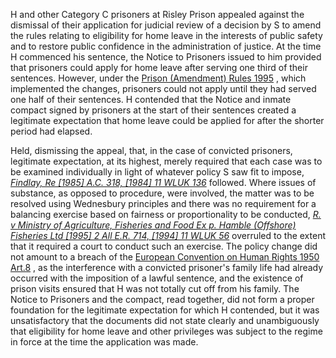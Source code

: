 H and other Category C prisoners at Risley Prison appealed against the dismissal of their application for judicial review of a decision by S to amend the rules relating to eligibility for home leave in the interests of public safety and to restore public confidence in the administration of justice. At the time H commenced his sentence, the Notice to Prisoners issued to him provided that prisoners could apply for home leave after serving one third of their sentences. However, under the [Prison (Amendment) Rules 1995](https://uk.westlaw.com/Document/I774108B0E42311DAA7CF8F68F6EE57AB/View/FullText.html?originationContext=document&transitionType=DocumentItem&ppcid=f2e1d9331ff2422084e6b5fcaeb74e94&contextData=(sc.Default)) , which implemented the changes, prisoners could not apply until they had served one half of their sentences. H contended that the Notice and inmate compact signed by prisoners at the start of their sentences created a legitimate expectation that home leave could be applied for after the shorter period had elapsed.

Held, dismissing the appeal, that, in the case of convicted prisoners, legitimate expectation, at its highest, merely required that each case was to be examined individually in light of whatever policy S saw fit to impose, _[Findlay, Re [1985] A.C. 318, [1984] 11 WLUK 136](https://uk.westlaw.com/Document/IA6B8D740E42711DA8FC2A0F0355337E9/View/FullText.html?originationContext=document&transitionType=DocumentItem&ppcid=f2e1d9331ff2422084e6b5fcaeb74e94&contextData=(sc.Default))_ followed. Where issues of substance, as opposed to procedure, were involved, the matter was to be resolved using Wednesbury principles and there was no requirement for a balancing exercise based on fairness or proportionality to be conducted, _[R. v Ministry of Agriculture, Fisheries and Food Ex p. Hamble (Offshore) Fisheries Ltd [1995] 2 All E.R. 714, [1994] 11 WLUK 56](https://uk.westlaw.com/Document/I5A5BEE90E42811DA8FC2A0F0355337E9/View/FullText.html?originationContext=document&transitionType=DocumentItem&ppcid=f2e1d9331ff2422084e6b5fcaeb74e94&contextData=(sc.Default))_ overruled to the extent that it required a court to conduct such an exercise. The policy change did not amount to a breach of the [European Convention on Human Rights 1950 Art.8](https://uk.westlaw.com/Document/I13AEBA7190CB4FD6878845F048D2A987/View/FullText.html?originationContext=document&transitionType=DocumentItem&ppcid=f2e1d9331ff2422084e6b5fcaeb74e94&contextData=(sc.Default)) , as the interference with a convicted prisoner's family life had already occurred with the imposition of a lawful sentence, and the existence of prison visits ensured that H was not totally cut off from his family. The Notice to Prisoners and the compact, read together, did not form a proper foundation for the legitimate expectation for which H contended, but it was unsatisfactory that the documents did not state clearly and unambiguously that eligibility for home leave and other privileges was subject to the regime in force at the time the application was made.